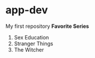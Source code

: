 # app-dev
My first repository
**Favorite Series**
1. Sex Education
2. Stranger Things
3. The Witcher

